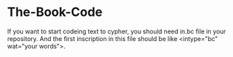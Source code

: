 # The-Book-Code
If you want to start codeing text to cypher, you should need in.bc file in your repository. And the first inscription in this file should be like <intype="bc" wat="your words">.
